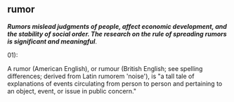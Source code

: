 ## rumor

_**Rumors mislead judgments of people, affect economic development, and the stability of social order. The research on the rule of spreading rumors is significant and meaningful**_.

01):

A rumor (American English), or rumour (British English; see spelling differences; derived from Latin rumorem 'noise'), is "a tall tale of explanations of events circulating from person to person and pertaining to an object, event, or issue in public concern."
